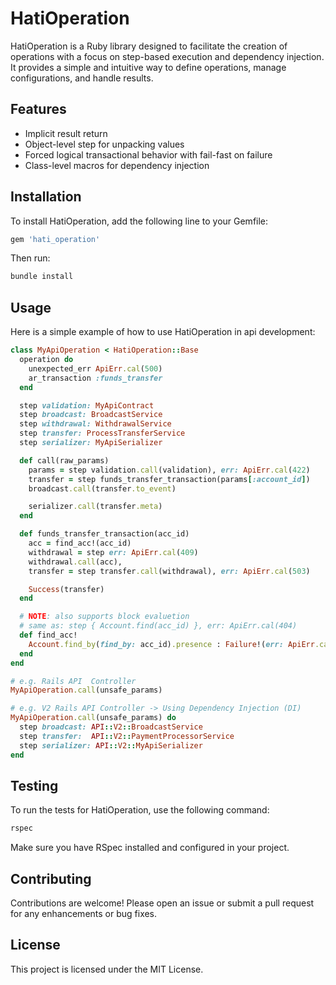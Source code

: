 # HatiOperation

HatiOperation is a Ruby library designed to facilitate the creation of operations with a focus on step-based execution and dependency injection. It provides a simple and intuitive way to define operations, manage configurations, and handle results.

## Features

- Implicit result return
- Object-level step for unpacking values
- Forced logical transactional behavior with fail-fast on failure
- Class-level macros for dependency injection

## Installation

To install HatiOperation, add the following line to your Gemfile:

```ruby
gem 'hati_operation'
```

Then run:

```bash
bundle install
```

## Usage

Here is a simple example of how to use HatiOperation in api development:

```ruby
class MyApiOperation < HatiOperation::Base
  operation do
    unexpected_err ApiErr.cal(500)
    ar_transaction :funds_transfer
  end

  step validation: MyApiContract
  step broadcast: BroadcastService
  step withdrawal: WithdrawalService
  step transfer: ProcessTransferService
  step serializer: MyApiSerializer

  def call(raw_params)
    params = step validation.call(validation), err: ApiErr.cal(422)
    transfer = step funds_transfer_transaction(params[:account_id])
    broadcast.call(transfer.to_event)

    serializer.call(transfer.meta)
  end

  def funds_transfer_transaction(acc_id)
    acc = find_acc!(acc_id)
    withdrawal = step err: ApiErr.cal(409)
    withdrawal.call(acc),
    transfer = step transfer.call(withdrawal), err: ApiErr.cal(503)

    Success(transfer)
  end

  # NOTE: also supports block evaluetion
  # same as: step { Account.find(acc_id) }, err: ApiErr.cal(404)
  def find_acc!
    Account.find_by(find_by: acc_id).presence : Failure!(err: ApiErr.cal(404))
  end
end

# e.g. Rails API  Controller
MyApiOperation.call(unsafe_params)

# e.g. V2 Rails API Controller -> Using Dependency Injection (DI)
MyApiOperation.call(unsafe_params) do
  step broadcast: API::V2::BroadcastService
  step transfer:  API::V2::PaymentProcessorService
  step serializer: API::V2::MyApiSerializer
end
```

## Testing

To run the tests for HatiOperation, use the following command:

```bash
rspec
```

Make sure you have RSpec installed and configured in your project.

## Contributing

Contributions are welcome! Please open an issue or submit a pull request for any enhancements or bug fixes.

## License

This project is licensed under the MIT License.
